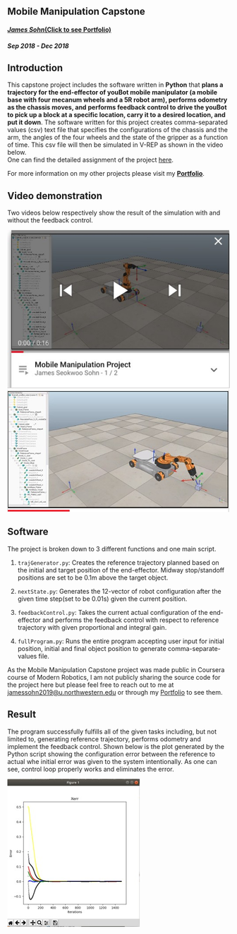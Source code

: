 ## Mobile Manipulation Capstone
#### [_James Sohn_(Click to see Portfolio)](http://sohn21c.github.io)
#### _Sep 2018 - Dec 2018_  


## Introduction
This capstone project includes the software written in **Python** that **plans a trajectory for the end-effector of youBot mobile manipulator (a mobile base with four mecanum wheels and a 5R robot arm), performs odometry as the chassis moves, and performs feedback control to drive the youBot to pick up a block at a specific location, carry it to a desired location, and put it down**. The software written for this project creates comma-separated values (csv) text file that specifies the configurations of the chassis and the arm, the angles of the four wheels and the state of the gripper as a function of time. This csv file will then be simulated in V-REP as shown in the video below.  
One can find the detailed assignment of the project [here](http://hades.mech.northwestern.edu/index.php/Mobile_Manipulation_Capstone). 

For more information on my other projects please visit my **[Portfolio](http://sohn21c.github.io)**.  

## Video demonstration
Two videos below respectively show the result of the simulation with and without the feedback control.  

[![Youtube](https://github.com/sohn21c/robotMani/blob/master/image/youtube_1.jpg)](https://youtu.be/U4uoV8PT5R8)
[![Youtube](https://github.com/sohn21c/robotMani/blob/master/image/youtube_2.jpg)](https://youtu.be/m-ZZYsA3U-c)

## Software
The project is broken down to 3 different functions and one main script.  

1. `trajGenerator.py`: Creates the reference trajectory planned based on the initial and target position of the end-effector. Midway stop/standoff positions are set to be 0.1m above the target object.  
  
2. `nextState.py`: Generates the 12-vector of robot configuration after the given time step(set to be 0.01s) given the current position.  
  
3. `feedbackControl.py`: Takes the current actual configuration of the end-effector and performs the feedback control with respect to reference trajectory with given proportional and integral gain.  
  
4. `fullProgram.py`: Runs the entire program accepting user input for initial position, initial and final object position to generate comma-separate-values file.

As the Mobile Manipulation Capstone project was made public in Coursera course of Modern Robotics, I am not publicly sharing the source code for the project here but please feel free to reach out to me at jamessohn2019@u.northwestern.edu or through my [Portfolio](http://sohn21c.github.io) to see them.

## Result
The program successfully fulfills all of the given tasks including, but not limited to, generating reference trajectory, performs odometry and implement the feedback control. Shown below is the plot generated by the Python script showing the configuration error between the reference to actual whe initial error was given to the system intentionally. As one can see, control loop properly works and eliminates the error.  

![plot](https://github.com/sohn21c/robotMani/blob/master/image/Plot2.jpg)


